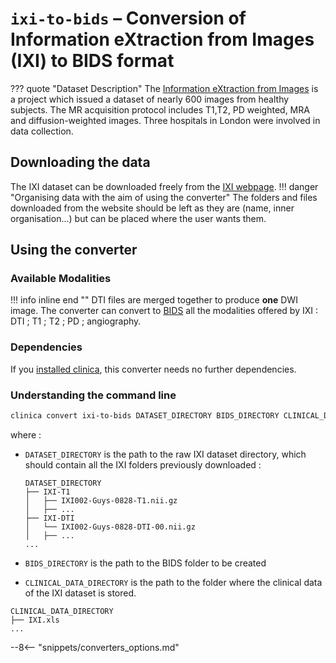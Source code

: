 # `ixi-to-bids` – Conversion of Information eXtraction from Images (IXI) to BIDS format
??? quote "Dataset Description"
    The [Information eXtraction from Images](https://brain-development.org/ixi-dataset/)
    is a project which issued a dataset of nearly 600 images from healthy subjects. The MR acquisition
    protocol includes T1,T2, PD weighted, MRA and diffusion-weighted images.
    Three hospitals in London were involved in data collection.

## Downloading the data
The IXI dataset can be downloaded freely from the [IXI webpage](https://brain-development.org/ixi-dataset/).
!!! danger "Organising data with the aim of using the converter"
    The folders and files downloaded from the website should be left as they are (name, inner organisation...) but can be
    placed where the user wants them.

## Using the converter
### Available Modalities

!!! info inline end ""
    DTI files are merged together to produce **one** DWI image.
The converter can convert to [BIDS](../glossary.md#bids) all the modalities offered by IXI :
DTI ; T1 ; T2 ; PD ; angiography.


### Dependencies
If you [installed clinica](../Installation.md#install-clinica), this converter needs no further dependencies.

### Understanding the command line
```bash
clinica convert ixi-to-bids DATASET_DIRECTORY BIDS_DIRECTORY CLINICAL_DATA_DIRECTORY
```
where :

- `DATASET_DIRECTORY` is the path to the raw IXI dataset directory, which should contain all the IXI folders previously downloaded :
  ```
  DATASET_DIRECTORY
  ├── IXI-T1
  │   ├── IXI002-Guys-0828-T1.nii.gz
  │   ├── ...
  ├── IXI-DTI
  │   └── IXI002-Guys-0828-DTI-00.nii.gz
  │   ├── ...
  ...
  ```

- `BIDS_DIRECTORY` is the path to the BIDS folder to be created
- `CLINICAL_DATA_DIRECTORY` is the path to the folder where the clinical data of the IXI dataset is stored.
```
CLINICAL_DATA_DIRECTORY
├── IXI.xls
...
```

--8<-- "snippets/converters_options.md"
